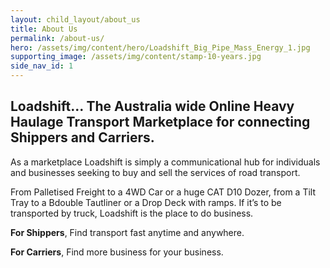 ```yaml
---
layout: child_layout/about_us
title: About Us
permalink: /about-us/
hero: /assets/img/content/hero/Loadshift_Big_Pipe_Mass_Energy_1.jpg
supporting_image: /assets/img/content/stamp-10-years.jpg
side_nav_id: 1
---
```


## Loadshift... The Australia wide Online Heavy Haulage Transport Marketplace for connecting Shippers and Carriers.

As a marketplace Loadshift is simply a communicational hub for individuals and businesses seeking to buy and sell the services of road transport.

From Palletised Freight to a 4WD Car or a huge CAT D10 Dozer, from a Tilt Tray to a Bdouble Tautliner or a Drop Deck with ramps. If it’s to be transported by truck, Loadshift is the place to do business.

__For Shippers__, Find transport fast anytime and anywhere.

__For Carriers__, Find more business for your business.